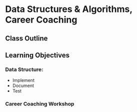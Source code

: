 # Data Structures & Algorithms, Career Coaching

## Class Outline

<!-- To Be Completed By Instructor -->

## Learning Objectives

### Data Structure: <!-- TBD: Fill In Name -->

- Implement
- Document
- Test

### Career Coaching Workshop

<!-- Summary To Be Completed By Instructor -->

